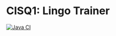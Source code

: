# CISQ1: Lingo Trainer
[![Java CI](https://github.com/Rubenvdbrink/cisq1-lingo/actions/workflows/build.yml/badge.svg)](https://github.com/Rubenvdbrink/cisq1-lingo/actions/workflows/build.yml)
